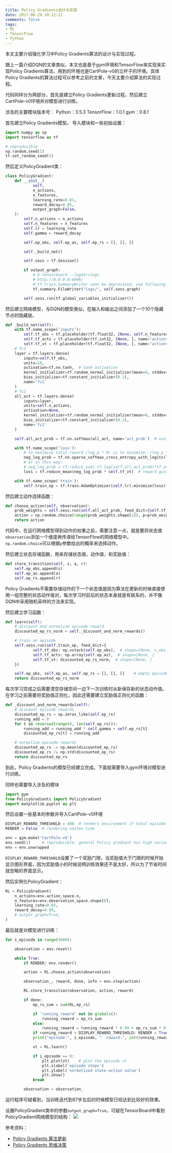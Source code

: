 ```yaml
---
title: Policy Gradients设计与实现
date: 2017-06-29 20:12:11
comments: false
tags:
- RL
- TensorFlow
- Python
---
```

本文主要介绍强化学习中Policy Gradients算法的设计与实现过程。
<!--more-->
跟上一篇介绍DQN的文章类似，本文也是基于gym环境和TensorFlow来实现来实现Policy Gradients算法，用到的环境也是CartPole-v0的立杆子的环境。具体Policy Gradients的算法过程可以参考之前的文章，今天主要介绍算法的实现过程。

代码同样分为两部分，首先是建立Policy Gradients更新过程，然后建立CartPole-v0环境并对模型进行训练。

涉及的主要模块版本号：
Python：3.5.3
TensorFlow：1.0.1
gym：0.8.1

首先建立Policy Gradients模型。
导入模块和一些初始设置：
```Python
import numpy as np
import tensorflow as tf

# reproducible
np.random.seed(1)
tf.set_random_seed(1)
```
然后定义PolicyGradient类：
```Python
class PolicyGradient:
    def __init__(
            self,
            n_actions,
            n_features,
            learning_rate=0.01,
            reward_decay=0.95,
            output_graph=False,
    ):
        self.n_actions = n_actions
        self.n_features = n_features
        self.lr = learning_rate
        self.gamma = reward_decay

        self.ep_obs, self.ep_as, self.ep_rs = [], [], []

        self._build_net()

        self.sess = tf.Session()

        if output_graph:
            # $ tensorboard --logdir=logs
            # http://0.0.0.0:6006/
            # tf.train.SummaryWriter soon be deprecated, use following
            tf.summary.FileWriter("logs/", self.sess.graph)

        self.sess.run(tf.global_variables_initializer())
```

然后建立网络模型，与DQN的模型类似，在输入和输出之间添加了一个10个隐藏节点的隐藏层。
```Python
def _build_net(self):
    with tf.name_scope('inputs'):
        self.tf_obs = tf.placeholder(tf.float32, [None, self.n_features], name="observations")
        self.tf_acts = tf.placeholder(tf.int32, [None, ], name="actions_num")
        self.tf_vt = tf.placeholder(tf.float32, [None, ], name="actions_value")
    # fc1
    layer = tf.layers.dense(
        inputs=self.tf_obs,
        units=10,
        activation=tf.nn.tanh,  # tanh activation
        kernel_initializer=tf.random_normal_initializer(mean=0, stddev=0.3),
        bias_initializer=tf.constant_initializer(0.1),
        name='fc1'
    )
    # fc2
    all_act = tf.layers.dense(
        inputs=layer,
        units=self.n_actions,
        activation=None,
        kernel_initializer=tf.random_normal_initializer(mean=0, stddev=0.3),
        bias_initializer=tf.constant_initializer(0.1),
        name='fc2'
    )

    self.all_act_prob = tf.nn.softmax(all_act, name='act_prob')  # use softmax to convert to probability

    with tf.name_scope('loss'):
        # to maximize total reward (log_p * R) is to minimize -(log_p * R), and the tf only have minimize(loss)
        neg_log_prob = tf.nn.sparse_softmax_cross_entropy_with_logits(logits=all_act, labels=self.tf_acts)   # this is negative log of chosen action
        # or in this way:
        # neg_log_prob = tf.reduce_sum(-tf.log(self.all_act_prob)*tf.one_hot(self.tf_acts, self.n_actions), axis=1)
        loss = tf.reduce_mean(neg_log_prob * self.tf_vt)  # reward guided loss

    with tf.name_scope('train'):
        self.train_op = tf.train.AdamOptimizer(self.lr).minimize(loss)
```

然后建立动作选择函数：
```Python
def choose_action(self, observation):
    prob_weights = self.sess.run(self.all_act_prob, feed_dict={self.tf_obs: observation[np.newaxis, :]})
    action = np.random.choice(range(prob_weights.shape[1]), p=prob_weights.ravel())  # select action w.r.t the actions prob
    return action
```
代码中，在运行网络模型得到动作的权重之前，需要注意一点，就是要将状态值`observation`添加一个维度再传递给TensorFlow的网络模型中。`np.random.choice`可以根据`p`参数给出的概率来选择动作。

然后建立状态存储函数，用来存储状态值，动作值，和奖励值：
```Python
def store_transition(self, s, a, r):
    self.ep_obs.append(s)
    self.ep_as.append(a)
    self.ep_rs.append(r)
```
Policy Gradients不需要存储动作的下一个状态值是因为算法在更新的时候直接使用一组完整的状态动作值对，每次学习时前后的状态本身就是有联系的，并不像DQN中采用随机采样的方法来实现。

然后建立学习函数：
```Python
def learn(self):
    # discount and normalize episode reward
    discounted_ep_rs_norm = self._discount_and_norm_rewards()

    # train on episode
    self.sess.run(self.train_op, feed_dict={
            self.tf_obs: np.vstack(self.ep_obs),  # shape=[None, n_obs]
            self.tf_acts: np.array(self.ep_as),  # shape=[None, ]
            self.tf_vt: discounted_ep_rs_norm,  # shape=[None, ]
    })

    self.ep_obs, self.ep_as, self.ep_rs = [], [], []    # empty episode data
    return discounted_ep_rs_norm
```
每次学习完成之后需要清空存储空间一边下一次训练时从新保存新的状态动作值。
在学习之前需要将奖励值正则化，因此还需要建立奖励值正则化的函数：
```Python
def _discount_and_norm_rewards(self):
    # discount episode rewards
    discounted_ep_rs = np.zeros_like(self.ep_rs)
    running_add = 0
    for t in reversed(range(0, len(self.ep_rs))):
        running_add = running_add * self.gamma + self.ep_rs[t]
        discounted_ep_rs[t] = running_add

    # normalize episode rewards
    discounted_ep_rs -= np.mean(discounted_ep_rs)
    discounted_ep_rs /= np.std(discounted_ep_rs)
    return discounted_ep_rs
```
到此，Policy Gradients的模型已经建立完成。下面就需要导入gym环境对模型进行训练。

同样也需要导入涉及的模块
```Python
import gym
from PolicyGradients import PolicyGradient
import matplotlib.pyplot as plt
```
然后设置一些基本的参数并导入CartPole-v0环境
```Python
DISPLAY_REWARD_THRESHOLD = 400  # renders environment if total episode reward is greater then this threshold
RENDER = False  # rendering wastes time

env = gym.make('CartPole-v0')
env.seed(1)     # reproducible, general Policy gradient has high variance
env = env.unwrapped
```
`DISPLAY_REWARD_THRESHOLD`设置了一个奖励门限，当奖励值大于门限的时候开始显示图形界面，因为奖励值小的时候说明训练效果还不是太好，所以为了节省时间就忽略的界面显示。

然后实例化PolicyGradient：
```Python
RL = PolicyGradient(
    n_actions=env.action_space.n,
    n_features=env.observation_space.shape[0],
    learning_rate=0.02,
    reward_decay=0.99,
    # output_graph=True,
)
```

最后就是对模型进行训练：
```Python
for i_episode in range(3000):

    observation = env.reset()

    while True:
        if RENDER: env.render()

        action = RL.choose_action(observation)

        observation_, reward, done, info = env.step(action)

        RL.store_transition(observation, action, reward)

        if done:
            ep_rs_sum = sum(RL.ep_rs)

            if 'running_reward' not in globals():
                running_reward = ep_rs_sum
            else:
                running_reward = running_reward * 0.99 + ep_rs_sum * 0.01
            if running_reward > DISPLAY_REWARD_THRESHOLD: RENDER = True     # rendering
            print("episode:", i_episode, "  reward:", int(running_reward))

            vt = RL.learn()

            if i_episode == 0:
                plt.plot(vt)    # plot the episode vt
                plt.xlabel('episode steps')
                plt.ylabel('normalized state-action value')
                plt.show()
            break

        observation = observation_
```

运行程序可疑看到，当训练迭代到87步左后的时候模型已经达到比较好的效果。

设置PolicyGradient类中的参数`output_graph=True`，可疑在TensorBoard中看到PolicyGradient网络模型的结构：
![](http://onaxllwtn.bkt.clouddn.com/2017-6-29-1.png)


参考资料：
* [Policy Gradients 算法更新 ](https://morvanzhou.github.io/tutorials/machine-learning/reinforcement-learning/5-1-policy-gradient-softmax1/ )
* [Policy Gradients 思维决策 ](https://morvanzhou.github.io/tutorials/machine-learning/reinforcement-learning/5-2-policy-gradient-softmax2/ )

